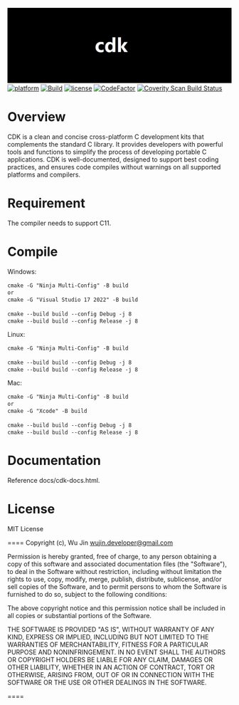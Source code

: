 ![image](https://github.com/wujin1989/cdk/blob/main/docs/images/logo.png)
[![platform](https://img.shields.io/badge/platform-linux%7Cmacosx%7Cwindows-ff69b4)](https://github.com/wujin1989/cdk/actions/workflows/main.yml)
[![Build](https://github.com/wujin1989/cdk/actions/workflows/main.yml/badge.svg)](https://github.com/wujin1989/cdk/actions/workflows/main.yml)
[![license](https://img.shields.io/badge/license-MIT-black)](LICENSE)
[![CodeFactor](https://www.codefactor.io/repository/github/wujin1989/cdk/badge)](https://www.codefactor.io/repository/github/wujin1989/cdk)
<a href="https://scan.coverity.com/projects/wujin1989-cdk">
  <img alt="Coverity Scan Build Status"
       src="https://img.shields.io/coverity/scan/27547.svg"/>
</a>
# Overview
CDK is a clean and concise cross-platform C development kits that complements the standard C library. It provides developers with powerful tools and functions to simplify the process of developing portable C applications. CDK is well-documented, designed to support best coding practices, and ensures code compiles without warnings on all supported platforms and compilers.

# Requirement
The compiler needs to support C11.


# Compile
Windows:

    cmake -G "Ninja Multi-Config" -B build
    or
    cmake -G "Visual Studio 17 2022" -B build

    cmake --build build --config Debug -j 8
    cmake --build build --config Release -j 8

Linux:

    cmake -G "Ninja Multi-Config" -B build
	
    cmake --build build --config Debug -j 8
    cmake --build build --config Release -j 8

Mac:

    cmake -G "Ninja Multi-Config" -B build
    or
    cmake -G "Xcode" -B build

    cmake --build build --config Debug -j 8
    cmake --build build --config Release -j 8

# Documentation
Reference docs/cdk-docs.html.


# License
MIT License

====
Copyright (c), Wu Jin <wujin.developer@gmail.com>

Permission is hereby granted, free of charge, to any person obtaining a copy
of this software and associated documentation files (the "Software"), to
deal in the Software without restriction, including without limitation the
rights to use, copy, modify, merge, publish, distribute, sublicense, and/or
sell copies of the Software, and to permit persons to whom the Software is
furnished to do so, subject to the following conditions:

The above copyright notice and this permission notice shall be included in
all copies or substantial portions of the Software.

THE SOFTWARE IS PROVIDED "AS IS", WITHOUT WARRANTY OF ANY KIND, EXPRESS OR
IMPLIED, INCLUDING BUT NOT LIMITED TO THE WARRANTIES OF MERCHANTABILITY,
FITNESS FOR A PARTICULAR PURPOSE AND NONINFRINGEMENT. IN NO EVENT SHALL THE
AUTHORS OR COPYRIGHT HOLDERS BE LIABLE FOR ANY CLAIM, DAMAGES OR OTHER
LIABILITY, WHETHER IN AN ACTION OF CONTRACT, TORT OR OTHERWISE, ARISING
FROM, OUT OF OR IN CONNECTION WITH THE SOFTWARE OR THE USE OR OTHER DEALINGS
IN THE SOFTWARE.

====

